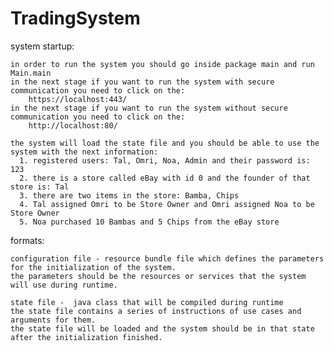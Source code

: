 # TradingSystem


system startup: 
    
    in order to run the system you should go inside package main and run Main.main
    in the next stage if you want to run the system with secure communication you need to click on the:
        https://localhost:443/
    in the next stage if you want to run the system without secure communication you need to click on the:
        http://localhost:80/
        
    the system will load the state file and you should be able to use the system with the next information:
      1. registered users: Tal, Omri, Noa, Admin and their password is: 123
      2. there is a store called eBay with id 0 and the founder of that store is: Tal
      3. there are two items in the store: Bamba, Chips
      4. Tal assigned Omri to be Store Owner and Omri assigned Noa to be Store Owner
      5. Noa purchased 10 Bambas and 5 Chips from the eBay store
    
formats:

    configuration file - resource bundle file which defines the parameters for the initialization of the system.
    the parameters should be the resources or services that the system will use during runtime.
    
    state file -  java class that will be compiled during runtime
    the state file contains a series of instructions of use cases and arguments for them.
    the state file will be loaded and the system should be in that state after the initialization finished.
